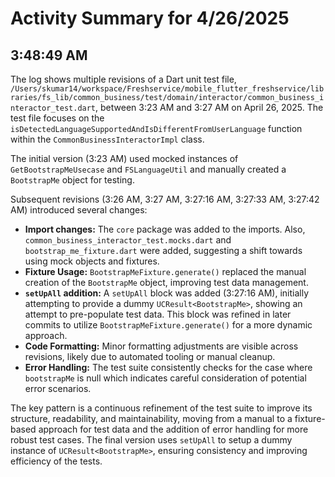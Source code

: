 # Activity Summary for 4/26/2025

## 3:48:49 AM
The log shows multiple revisions of a Dart unit test file, `/Users/skumar14/workspace/Freshservice/mobile_flutter_freshservice/libraries/fs_lib/common_business/test/domain/interactor/common_business_interactor_test.dart`,  between 3:23 AM and 3:27 AM on April 26, 2025.  The test file focuses on the `isDetectedLanguageSupportedAndIsDifferentFromUserLanguage` function within the `CommonBusinessInteractorImpl` class.


The initial version (3:23 AM) used mocked instances of `GetBootstrapMeUsecase` and `FSLanguageUtil` and manually created a `BootstrapMe` object for testing.

Subsequent revisions (3:26 AM, 3:27 AM, 3:27:16 AM, 3:27:33 AM, 3:27:42 AM) introduced several changes:

*   **Import changes:** The `core` package was added to the imports.  Also,  `common_business_interactor_test.mocks.dart` and `bootstrap_me_fixture.dart` were added, suggesting a shift towards using mock objects and fixtures.
*   **Fixture Usage:**  `BootstrapMeFixture.generate()` replaced the manual creation of the `BootstrapMe` object, improving test data management.
*   **`setUpAll` addition:**  A `setUpAll` block was added (3:27:16 AM), initially attempting to provide a dummy `UCResult<BootstrapMe>`, showing an attempt to pre-populate test data. This block was refined in later commits to utilize `BootstrapMeFixture.generate()` for a more dynamic approach.
*   **Code Formatting:** Minor formatting adjustments are visible across revisions, likely due to automated tooling or manual cleanup.
*   **Error Handling:** The test suite consistently checks for the case where `bootstrapMe` is null which indicates careful consideration of potential error scenarios.

The key pattern is a continuous refinement of the test suite to improve its structure, readability, and maintainability, moving from a manual to a fixture-based approach for test data and the addition of error handling for more robust test cases.  The final version uses `setUpAll` to setup a dummy instance of `UCResult<BootstrapMe>`, ensuring consistency and improving efficiency of the tests.
